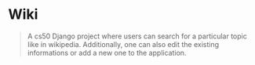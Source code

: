 # Wiki
> A cs50 Django project where users can search for a particular topic like in wikipedia. Additionally, one can also edit the existing informations or add a new one to the application.
